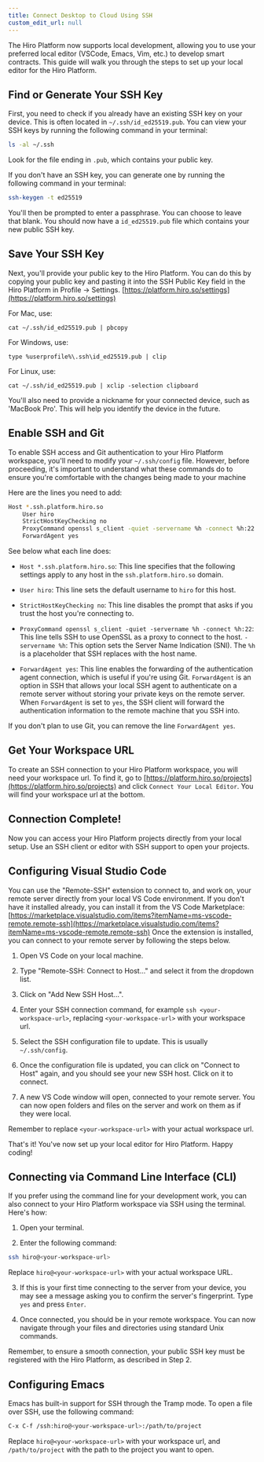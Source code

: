 ```yaml
---
title: Connect Desktop to Cloud Using SSH
custom_edit_url: null
---
```


The Hiro Platform now supports local development, allowing you to use your preferred local editor (VSCode, Emacs, Vim, etc.) to develop smart contracts. This guide will walk you through the steps to set up your local editor for the Hiro Platform.

## Find or Generate Your SSH Key

First, you need to check if you already have an existing SSH key on your device. This is often located in `~/.ssh/id_ed25519.pub`. You can view your SSH keys by running the following command in your terminal:

```bash
ls -al ~/.ssh
```

Look for the file ending in `.pub`, which contains your public key.

If you don't have an SSH key, you can generate one by running the following command in your terminal:

```bash
ssh-keygen -t ed25519
```

You'll then be prompted to enter a passphrase. You can choose to leave that blank. You should now have a `id_ed25519.pub` file which contains your new public SSH key.

## Save Your SSH Key

<!-- markdown-link-check-disable -->

Next, you'll provide your public key to the Hiro Platform. You can do this by copying your public key and pasting it into the SSH Public Key field in the Hiro Platform in Profile -> Settings. [https://platform.hiro.so/settings](https://platform.hiro.so/settings)

<!-- markdown-link-check-enable -->

For Mac, use:

```
cat ~/.ssh/id_ed25519.pub | pbcopy
```

For Windows, use:

```
type %userprofile%\.ssh\id_ed25519.pub | clip

```

For Linux, use:

```
cat ~/.ssh/id_ed25519.pub | xclip -selection clipboard

```

You'll also need to provide a nickname for your connected device, such as 'MacBook Pro'. This will help you identify the device in the future.

## Enable SSH and Git

To enable SSH access and Git authentication to your Hiro Platform workspace, you'll need to modify your `~/.ssh/config` file. However, before proceeding, it's important to understand what these commands do to ensure you're comfortable with the changes being made to your machine

Here are the lines you need to add:

```bash
Host *.ssh.platform.hiro.so
    User hiro
    StrictHostKeyChecking no
    ProxyCommand openssl s_client -quiet -servername %h -connect %h:22
    ForwardAgent yes
```

See below what each line does:

- `Host *.ssh.platform.hiro.so`: This line specifies that the following settings apply to any host in the `ssh.platform.hiro.so` domain.
- `User hiro`: This line sets the default username to `hiro` for this host.
- `StrictHostKeyChecking no`: This line disables the prompt that asks if you trust the host you're connecting to.
- `ProxyCommand openssl s_client -quiet -servername %h -connect %h:22`: This line tells SSH to use OpenSSL as a proxy to connect to the host.
  `-servername %h`: This option sets the Server Name Indication (SNI). The `%h` is a placeholder that SSH replaces with the host name.

- `ForwardAgent yes`: This line enables the forwarding of the authentication agent connection, which is useful if you're using Git. `ForwardAgent` is an option in SSH that allows your local SSH agent to authenticate on a remote server without storing your private keys on the remote server. When `ForwardAgent` is set to `yes`, the SSH client will forward the authentication information to the remote machine that you SSH into.

If you don't plan to use Git, you can remove the line `ForwardAgent yes`.

## Get Your Workspace URL

<!-- markdown-link-check-disable -->

To create an SSH connection to your Hiro Platform workspace, you will need your workspace url. To find it, go to [https://platform.hiro.so/projects](https://platform.hiro.so/projects) and click `Connect Your Local Editor`. You will find your workspace url at the bottom.

<!-- markdown-link-check-enable -->

## Connection Complete!

Now you can access your Hiro Platform projects directly from your local setup. Use an SSH client or editor with SSH support to open your projects.

## Configuring Visual Studio Code

You can use the "Remote-SSH" extension to connect to, and work on, your remote server directly from your local VS Code environment. If you don't have it installed already, you can install it from the VS Code Marketplace: [https://marketplace.visualstudio.com/items?itemName=ms-vscode-remote.remote-ssh](https://marketplace.visualstudio.com/items?itemName=ms-vscode-remote.remote-ssh)
Once the extension is installed, you can connect to your remote server by following the steps below.

1. Open VS Code on your local machine.

2. Type "Remote-SSH: Connect to Host..." and select it from the dropdown list.

3. Click on "Add New SSH Host...".

4. Enter your SSH connection command, for example `ssh <your-workspace-url>`, replacing `<your-workspace-url>` with your workspace url.

5. Select the SSH configuration file to update. This is usually `~/.ssh/config`.

6. Once the configuration file is updated, you can click on "Connect to Host" again, and you should see your new SSH host. Click on it to connect.

7. A new VS Code window will open, connected to your remote server. You can now open folders and files on the server and work on them as if they were local.

Remember to replace `<your-workspace-url>` with your actual workspace url.

That's it! You've now set up your local editor for Hiro Platform. Happy coding!

## Connecting via Command Line Interface (CLI)

If you prefer using the command line for your development work, you can also connect to your Hiro Platform workspace via SSH using the terminal. Here's how:

1. Open your terminal.

2. Enter the following command:

```bash
ssh hiro@<your-workspace-url>
```

Replace `hiro@<your-workspace-url>` with your actual workspace URL.

3. If this is your first time connecting to the server from your device, you may see a message asking you to confirm the server's fingerprint. Type `yes` and press `Enter`.

4. Once connected, you should be in your remote workspace. You can now navigate through your files and directories using standard Unix commands.

Remember, to ensure a smooth connection, your public SSH key must be registered with the Hiro Platform, as described in Step 2.

## Configuring Emacs

Emacs has built-in support for SSH through the Tramp mode. To open a file over SSH, use the following command:

```bash
C-x C-f /ssh:hiro@<your-workspace-url>:/path/to/project
```

Replace `hiro@<your-workspace-url>` with your workspace url, and `/path/to/project` with the path to the project you want to open.
